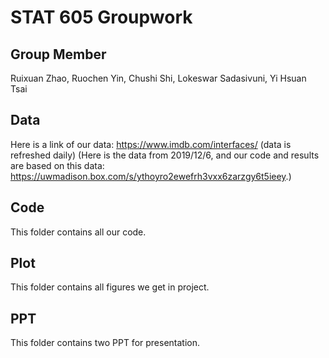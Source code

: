 # STAT 605 Groupwork

## Group Member
Ruixuan Zhao, Ruochen Yin, Chushi Shi, Lokeswar Sadasivuni, Yi Hsuan Tsai

## Data
Here is a link of our data:  https://www.imdb.com/interfaces/ (data is refreshed daily)
(Here is the data from 2019/12/6, and our code and results are based on this data: https://uwmadison.box.com/s/ythoyro2ewefrh3vxx6zarzgy6t5ieey.)

## Code
This folder contains all our code.

## Plot
This folder contains all figures we get in project.

## PPT
This folder contains two PPT for presentation.

